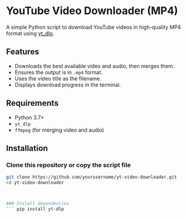 # YouTube Video Downloader (MP4)

A simple Python script to download YouTube videos in high-quality MP4 format using [yt_dlp](https://github.com/yt-dlp/yt-dlp).

## Features

- Downloads the best available video and audio, then merges them.
- Ensures the output is in `.mp4` format.
- Uses the video title as the filename.
- Displays download progress in the terminal.

## Requirements

- Python 3.7+
- `yt_dlp`
- `ffmpeg` (for merging video and audio)

## Installation

### Clone this repository or copy the script file

```bash
git clone https://github.com/yourusername/yt-video-downloader.git
cd yt-video-downloader



### Install dependencies
``` pip install yt-dlp
